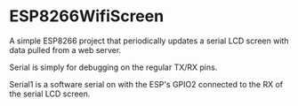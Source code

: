 # ESP8266WifiScreen
A simple ESP8266 project that periodically updates a serial LCD screen with data pulled from a web server.

Serial is simply for debugging on the regular TX/RX pins.

Serial1 is a software serial on with the ESP's GPIO2 connected to the RX of the serial LCD screen.
